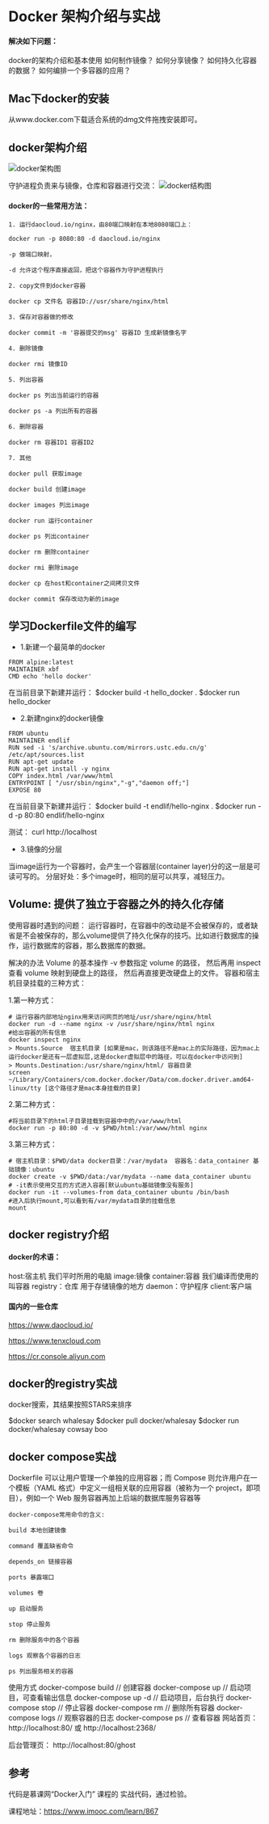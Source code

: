 
# Docker 架构介绍与实战

#### 解决如下问题：
docker的架构介绍和基本使用
如何制作镜像？
如何分享镜像？
如何持久化容器的数据？
如何编排一个多容器的应用？

## Mac下docker的安装
从www.docker.com下载适合系统的dmg文件拖拽安装即可。


## docker架构介绍

![docker架构图](images/docker架构.png)

守护进程负责来与镜像，仓库和容器进行交流：
![docker结构图](images/docker结构.png)


#### docker的一些常用方法：
```
1. 运行daocloud.io/nginx，由80端口映射在本地8080端口上：

docker run -p 8080:80 -d daocloud.io/nginx

-p 做端口映射，

-d 允许这个程序直接返回，把这个容器作为守护进程执行

2. copy文件到docker容器

docker cp 文件名 容器ID://usr/share/nginx/html

3. 保存对容器做的修改

docker commit -m '容器提交的msg' 容器ID 生成新镜像名字

4. 删除镜像

docker rmi 镜像ID

5. 列出容器

docker ps 列出当前运行的容器

docker ps -a 列出所有的容器

6. 删除容器

docker rm 容器ID1 容器ID2

7. 其他

docker pull 获取image

docker build 创建image

docker images 列出image

docker run 运行container

docker ps 列出container

docker rm 删除container

docker rmi 删除image

docker cp 在host和container之间拷贝文件

docker commit 保存改动为新的image
```

## 学习Dockerfile文件的编写

* 1.新建一个最简单的docker

```
FROM alpine:latest
MAINTAINER xbf
CMD echo 'hello docker'
```

在当前目录下新建并运行：
$docker build -t hello_docker .
$docker run hello_docker 


* 2.新建nginx的docker镜像
```
FROM ubuntu
MAINTAINER endlif
RUN sed -i 's/archive.ubuntu.com/mirrors.ustc.edu.cn/g' /etc/apt/sources.list 
RUN apt-get update
RUN apt-get install -y nginx
COPY index.html /var/www/html
ENTRYPOINT [ "/usr/sbin/nginx","-g","daemon off;"]
EXPOSE 80
```

在当前目录下新建并运行：
$docker build -t endlif/hello-nginx .
$docker run -d -p 80:80 endlif/hello-nginx 


测试：
curl http://localhost


* 3.镜像的分层

当image运行为一个容器时，会产生一个容器层(container layer)分的这一层是可读可写的。
分层好处：多个image时，相同的层可以共享，减轻压力。

## Volume: 提供了独立于容器之外的持久化存储

使用容器时遇到的问题：
运行容器时，在容器中的改动是不会被保存的，或者缺省是不会被保存的，那么volume提供了持久化保存的技巧。比如进行数据库的操作，运行数据库的容器，那么数据库的数据。

解决的办法
Volume 的基本操作  -v 参数指定 volume 的路径， 然后再用 inspect 查看 volume 映射到硬盘上的路径， 然后再直接更改硬盘上的文件。
容器和宿主机目录挂载的三种方式：

1.第一种方式：

```
# 运行容器内部地址nginx用来访问网页的地址/usr/share/nginx/html 
docker run -d --name nginx -v /usr/share/nginx/html nginx
#给出容器的所有信息
docker inspect nginx 
> Mounts.Source  宿主机目录 [如果是mac，则该路径不是mac上的实际路径，因为mac上运行docker是还有一层虚拟层,这是docker虚拟层中的路径，可以在docker中访问到]
> Mounts.Destination:/usr/share/nginx/html/ 容器目录
screen ~/Library/Containers/com.docker.docker/Data/com.docker.driver.amd64-linux/tty [这个路径才是mac本身挂载的目录]
```

2.第二种方式：
```
#将当前目录下的html子目录挂载到容器中中的/var/www/html
docker run -p 80:80 -d -v $PWD/html:/var/www/html nginx
```

3.第三种方式：
```
# 宿主机目录：$PWD/data docker目录：/var/mydata  容器名：data_container 基础镜像：ubuntu
docker create -v $PWD/data:/var/mydata --name data_container ubuntu
# -it表示使用交互的方式进入容器[默认ubuntu基础镜像没有服务]
docker run -it --volumes-from data_container ubuntu /bin/bash
#进入后执行mount,可以看到有/var/mydata目录的挂载信息
mount
```

## docker registry介绍

#### docker的术语：

host:宿主机 我们平时所用的电脑
image:镜像 
container:容器 我们编译而使用的叫容器
registry：仓库 用于存储镜像的地方
daemon：守护程序
client:客户端

#### 国内的一些仓库
https://www.daocloud.io/

https://www.tenxcloud.com 

https://cr.console.aliyun.com

## docker的registry实战
docker搜索，其结果按照STARS来排序

$docker search whalesay
$docker pull docker/whalesay
$docker run docker/whalesay cowsay boo


## docker compose实战
Dockerfile 可以让用户管理一个单独的应用容器；而 Compose 则允许用户在一个模板（YAML 格式）中定义一组相关联的应用容器（被称为一个 project，即项目），例如一个 Web 服务容器再加上后端的数据库服务容器等

```
docker-compose常用命令的含义:

build 本地创建镜像

command 覆盖缺省命令

depends_on 链接容器

ports 暴露端口

volumes 卷

up 启动服务

stop 停止服务

rm 删除服务中的各个容器

logs 观察各个容器的日志

ps 列出服务相关的容器
```

使用方式
docker-compose build // 创建容器
docker-compose up  // 启动项目，可查看输出信息
docker-compose up -d // 启动项目，后台执行
docker-compose stop // 停止容器
docker-compose rm // 删除所有容器
docker-compose logs // 观察容器的日志
docker-compose ps // 查看容器
网站首页： http://localhost:80/ 或 http://localhost:2368/

后台管理页： http://localhost:80/ghost

## 参考
代码是慕课网“Docker入门” 课程的 实战代码，通过检验。

课程地址：https://www.imooc.com/learn/867